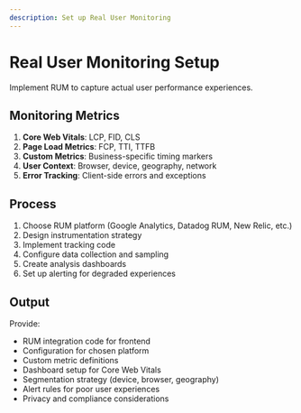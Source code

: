 ```yaml
---
description: Set up Real User Monitoring
---
```


# Real User Monitoring Setup

Implement RUM to capture actual user performance experiences.

## Monitoring Metrics

1. **Core Web Vitals**: LCP, FID, CLS
2. **Page Load Metrics**: FCP, TTI, TTFB
3. **Custom Metrics**: Business-specific timing markers
4. **User Context**: Browser, device, geography, network
5. **Error Tracking**: Client-side errors and exceptions

## Process

1. Choose RUM platform (Google Analytics, Datadog RUM, New Relic, etc.)
2. Design instrumentation strategy
3. Implement tracking code
4. Configure data collection and sampling
5. Create analysis dashboards
6. Set up alerting for degraded experiences

## Output

Provide:
- RUM integration code for frontend
- Configuration for chosen platform
- Custom metric definitions
- Dashboard setup for Core Web Vitals
- Segmentation strategy (device, browser, geography)
- Alert rules for poor user experiences
- Privacy and compliance considerations
